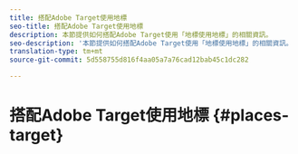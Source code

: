```yaml
---
title: 搭配Adobe Target使用地標
seo-title: 搭配Adobe Target使用地標
description: 本節提供如何搭配Adobe Target使用「地標使用地標」的相關資訊。
seo-description: '本節提供如何搭配Adobe Target使用「地標使用地標」的相關資訊。 '
translation-type: tm+mt
source-git-commit: 5d558755d816f4aa05a7a76cad12bab45c1dc282

---
```



# 搭配Adobe Target使用地標 {#places-target}

